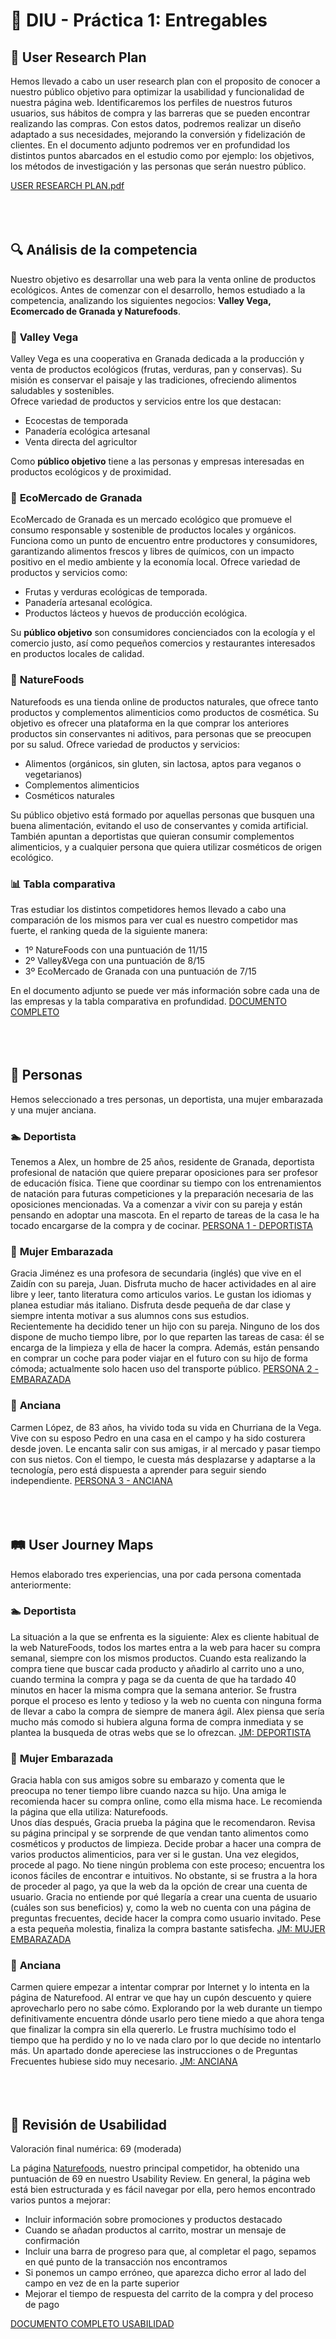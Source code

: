 # 🌱 DIU - Práctica 1: Entregables  

## 📌 User Research Plan  
Hemos llevado a cabo un user research plan con el proposito de conocer a nuestro público objetivo para optimizar la usabilidad y funcionalidad de nuestra página web. Identificaremos los perfiles de nuestros futuros usuarios, sus hábitos de compra y las barreras que se pueden encontrar realizando las compras. Con estos datos, podremos realizar un diseño adaptado a sus necesidades, mejorando la conversión y fidelización de clientes.
En el documento adjunto podremos ver en profundidad los distintos puntos abarcados en el estudio como por ejemplo: los objetivos, los métodos de investigación y las personas que serán nuestro público.

[USER RESEARCH PLAN.pdf](https://github.com/angelamgr/UX_CaseStudy/blob/master/P1/USER%20RESEARCH%20PLAN.pdf)
<br>
<br>
<br>
<br>
## 🔍 Análisis de la competencia  

Nuestro objetivo es desarrollar una web para la venta online de productos ecológicos. Antes de comenzar con el desarrollo, hemos estudiado a la competencia, analizando los siguientes negocios: **Valley Vega, Ecomercado de Granada y Naturefoods**.  

### 🌿 **Valley Vega**  
Valley Vega es una cooperativa en Granada dedicada a la producción y venta de productos ecológicos (frutas, verduras, pan y conservas). Su misión es conservar el paisaje y las tradiciones, ofreciendo alimentos saludables y sostenibles.  
Ofrece variedad de productos y servicios entre los que destacan: 
  - Ecocestas de temporada  
  - Panadería ecológica artesanal  
  - Venta directa del agricultor  

Como **público objetivo** tiene a las  personas y empresas interesadas en productos ecológicos y de proximidad.  
 
### 🌿 **EcoMercado de Granada**
EcoMercado de Granada es un mercado ecológico que promueve el consumo responsable y sostenible de productos locales y orgánicos. Funciona como un punto de encuentro entre productores y consumidores, garantizando alimentos frescos y libres de químicos, con un impacto positivo en el medio ambiente y la economía local. Ofrece variedad de productos y servicios como:
  - Frutas y verduras ecológicas de temporada.
  - Panadería artesanal ecológica.
  - Productos lácteos y huevos de producción ecológica.

Su **público objetivo** son consumidores concienciados con la ecología y el comercio justo, así como pequeños comercios y restaurantes interesados en productos locales de calidad.

### 🌿 **NatureFoods**
Naturefoods es una tienda online de productos naturales, que ofrece tanto productos y complementos alimenticios como productos de cosmética. Su objetivo es ofrecer una plataforma en la que comprar los anteriores productos sin conservantes ni aditivos, para personas que se preocupen por su salud. Ofrece variedad de productos y servicios:
  - Alimentos (orgánicos, sin gluten, sin lactosa, aptos para veganos o vegetarianos)
  - Complementos alimenticios
  - Cosméticos naturales

Su público objetivo está formado por aquellas personas que busquen una buena alimentación, evitando el uso de conservantes y comida artificial. También apuntan a deportistas que quieran consumir complementos alimenticios, y a cualquier persona que quiera utilizar cosméticos de origen ecológico.

### 📊 **Tabla comparativa**
Tras estudiar los distintos competidores hemos llevado a cabo una comparación de los mismos para ver cual es nuestro competidor mas fuerte, el ranking queda de la siguiente manera:
  - 1º NatureFoods con una puntuación de 11/15
  - 2º Valley&Vega con una puntuación de 8/15
  - 3º EcoMercado de Granada con una puntuación de 7/15

En el documento adjunto se puede ver más información sobre cada una de las empresas y la tabla comparativa en profundidad.
[DOCUMENTO COMPLETO](https://github.com/angelamgr/UX_CaseStudy/blob/master/P1/AN%C3%81LISIS%20COMPETITIVO.pdf)
<br>
<br>
<br>
<br>
## 👤 Personas  
Hemos seleccionado a tres personas, un deportista, una mujer embarazada y una mujer anciana.   

### 🏊 **Deportista**
Tenemos a Alex, un hombre de 25 años, residente de Granada, deportista profesional de natación que quiere preparar oposiciones para ser profesor de educación física. Tiene que coordinar su tiempo con los entrenamientos de natación para futuras competiciones y la preparación necesaria de las oposiciones mencionadas. Va a comenzar a vivir con su pareja y están pensando en adoptar una mascota. En el reparto de tareas de la casa le ha tocado encargarse de la compra y de cocinar.
[PERSONA 1 - DEPORTISTA](https://github.com/angelamgr/UX_CaseStudy/blob/master/P1/PERSONA1-DEPORTISTA.pdf)

### 🤰 **Mujer Embarazada** 
Gracia Jiménez es una profesora de secundaria (inglés) que vive en el Zaidín con su pareja, Juan. Disfruta mucho de hacer actividades en al aire libre y leer, tanto literatura como articulos varios. Le gustan los idiomas y planea estudiar más italiano. Disfruta desde pequeña de dar clase y siempre intenta motivar a sus alumnos cons sus estudios.
<br>
Recientemente ha decidido tener un hijo con su pareja. Ninguno de los dos dispone de mucho tiempo libre, por lo que reparten las tareas de casa: él se encarga de la limpieza y ella de hacer la compra. Además, están pensando en comprar un coche para poder viajar en el futuro con su hijo de forma cómoda; actualmente solo hacen uso del transporte público.
[PERSONA 2 - EMBARAZADA](https://github.com/angelamgr/UX_CaseStudy/blob/master/P1/PERSONA2-EMBARAZADA.pdf)

### 👵 **Anciana** 
Carmen López, de 83 años, ha vivido toda su vida en Churriana de la Vega. Vive con su esposo Pedro en una casa en el campo y ha sido costurera desde joven.
Le encanta salir con sus amigas, ir al mercado y pasar tiempo con sus nietos. Con el tiempo, le cuesta más desplazarse y adaptarse a la tecnología, pero está dispuesta a aprender para seguir siendo independiente.
[PERSONA 3 - ANCIANA](https://github.com/angelamgr/UX_CaseStudy/blob/master/P1/PERSONA3-ANCIANA.pdf)
<br>
<br>
<br>
<br>
## 🛤️ User Journey Maps  
Hemos elaborado tres experiencias, una por cada persona comentada anteriormente:

### 🏊 **Deportista** 
La situación a la que se enfrenta es la siguiente: Alex es cliente habitual de la web NatureFoods, todos los martes entra a la web para hacer su compra semanal, siempre con los mismos productos. Cuando esta realizando la compra tiene que buscar cada producto y añadirlo al carrito uno a uno, cuando termina la compra y paga se da cuenta de que ha tardado 40 minutos en hacer la misma compra que la semana anterior. Se frustra porque el proceso es lento y tedioso y la web no cuenta con ninguna forma de llevar a cabo la compra de siempre de manera ágil. Alex piensa que sería mucho más comodo si hubiera alguna forma de compra inmediata y se plantea la busqueda de otras webs que se lo ofrezcan.
[JM: DEPORTISTA](https://github.com/angelamgr/UX_CaseStudy/blob/master/P1/JourneyMapDeportista_Persona1.pdf)

### 🤰 **Mujer Embarazada** 
Gracia habla con sus amigos sobre su embarazo y comenta que le preocupa no tener tiempo libre cuando nazca su hijo. Una amiga le recomienda hacer su compra online, como ella misma hace. Le recomienda la página que ella utiliza: Naturefoods. <br>
Unos días después, Gracia prueba la página que le recomendaron. Revisa su página principal y se sorprende de que vendan tanto alimentos como cosméticos y productos de limpieza. Decide probar a hacer una compra de varios productos alimenticios, para ver si le gustan. Una vez elegidos, procede al pago. No tiene ningún problema con este proceso; encuentra los iconos fáciles de encontrar e intuitivos. No obstante, si se frustra a la hora de proceder al pago, ya que la web da la opción de crear una cuenta de usuario. Gracia no entiende por qué llegaría a crear una cuenta de usuario (cuáles son sus beneficios) y, como la web no cuenta con una página de preguntas frecuentes, decide hacer la compra como usuario invitado. Pese a esta pequeña molestia, finaliza la compra bastante satisfecha.
[JM: MUJER EMBARAZADA](https://github.com/angelamgr/UX_CaseStudy/blob/master/P1/JourneyMapEmbarazada_Persona2.pdf)

### 👵 **Anciana** 
Carmen quiere empezar a intentar comprar por Internet y lo intenta en la página de Naturefood. Al entrar ve que hay un cupón descuento y quiere aprovecharlo pero no sabe cómo. Explorando por la web durante un tiempo definitivamente encuentra dónde usarlo pero tiene miedo a que ahora tenga que finalizar la compra sin ella quererlo. Le frustra muchísimo todo el tiempo que ha perdido y no lo ve nada claro por lo que decide no intentarlo más. Un apartado donde apereciese las instrucciones o de Preguntas Frecuentes hubiese sido muy necesario.
[JM: ANCIANA](https://github.com/angelamgr/UX_CaseStudy/blob/master/P1/JourneyMapaAnciana_Persona3.pdf)
<br>
<br>
<br>
<br>
## 🔎 Revisión de Usabilidad
Valoración final numérica: 69 (moderada)

La página [Naturefoods](https://www.naturefoods.es/), nuestro principal competidor, ha obtenido una puntuación de 69 en nuestro Usability Review. En general, la página web está bien estructurada y es fácil navegar por ella, pero hemos encontrado varios puntos a mejorar:
  - Incluir información sobre promociones y productos destacado
  - Cuando se añadan productos al carrito, mostrar un mensaje de confirmación
  - Incluir una barra de progreso para que, al completar el pago, sepamos en qué punto de la transacción nos encontramos
  - Si ponemos un campo erróneo, que aparezca dicho error al lado del campo en vez de en la parte superior
  - Mejorar el tiempo de respuesta del carrito de la compra y del proceso de pago

[DOCUMENTO COMPLETO USABILIDAD](https://github.com/angelamgr/UX_CaseStudy/blob/master/P1/UsabilityReviewNatureFoods.pdf)

